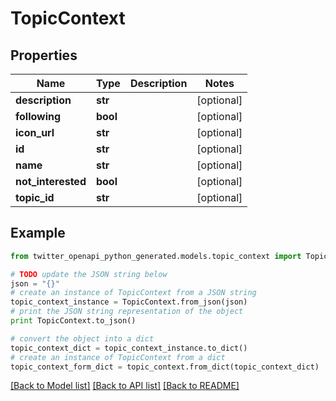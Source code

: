 # TopicContext


## Properties

Name | Type | Description | Notes
------------ | ------------- | ------------- | -------------
**description** | **str** |  | [optional] 
**following** | **bool** |  | [optional] 
**icon_url** | **str** |  | [optional] 
**id** | **str** |  | [optional] 
**name** | **str** |  | [optional] 
**not_interested** | **bool** |  | [optional] 
**topic_id** | **str** |  | [optional] 

## Example

```python
from twitter_openapi_python_generated.models.topic_context import TopicContext

# TODO update the JSON string below
json = "{}"
# create an instance of TopicContext from a JSON string
topic_context_instance = TopicContext.from_json(json)
# print the JSON string representation of the object
print TopicContext.to_json()

# convert the object into a dict
topic_context_dict = topic_context_instance.to_dict()
# create an instance of TopicContext from a dict
topic_context_form_dict = topic_context.from_dict(topic_context_dict)
```
[[Back to Model list]](../README.md#documentation-for-models) [[Back to API list]](../README.md#documentation-for-api-endpoints) [[Back to README]](../README.md)


